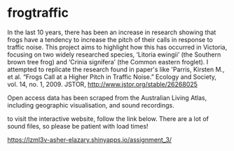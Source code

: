 # frogtraffic

In the last 10 years, there has been an increase in research showing that frogs have a tendency to increase the pitch of their calls in response to traffic noise. This project aims to highlight how this has occurred in Victoria, focusing on two widely researched species, ‘Litoria ewingii’ (the Southern brown tree frog) and ‘Crinia signifera’ (the Common eastern froglet). I attempted to replicate the research found in paper's like 'Parris, Kirsten M., et al. “Frogs Call at a Higher Pitch in Traffic Noise.” Ecology and Society, vol. 14, no. 1, 2009. JSTOR, http://www.jstor.org/stable/26268025

Open access data has been scraped from the Australian Living Atlas, including geographic visualisation, and sound recordings.

to visit the interactive website, follow the link below. There are a lot of sound files, so please be patient with load times!

https://lzml3v-asher-elazary.shinyapps.io/assignment_3/
